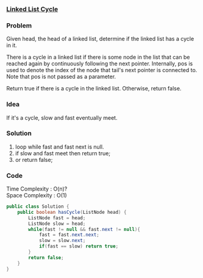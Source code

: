 ### [Linked List Cycle](https://leetcode.com/problems/linked-list-cycle/)

### Problem
Given head, the head of a linked list, determine if the linked list has a cycle in it.

There is a cycle in a linked list if there is some node in the list that can be reached again by continuously following the next pointer. Internally, pos is used to denote the index of the node that tail's next pointer is connected to. Note that pos is not passed as a parameter.

Return true if there is a cycle in the linked list. Otherwise, return false.

### Idea
If it's a cycle, slow and fast eventually meet.

### Solution
1. loop while fast and fast next is null.
2. if slow and fast meet then return true;
3. or return false;

### Code
Time Complexity : O(n)? \
Space Complexity : O(1)
```java
public class Solution {
    public boolean hasCycle(ListNode head) {
        ListNode fast = head;
        ListNode slow = head;
        while(fast != null && fast.next != null){            
            fast = fast.next.next;
            slow = slow.next;
            if(fast == slow) return true;
        }
        return false;
    }
}
```
